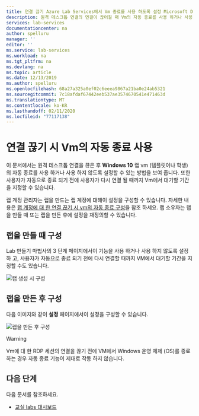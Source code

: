 ```yaml
---
title: 연결 끊기 Azure Lab Services에서 Vm 종료를 사용 하도록 설정 Microsoft Docs
description: 원격 데스크톱 연결의 연결이 끊어질 때 Vm의 자동 종료를 사용 하거나 사용 하지 않도록 설정 하는 방법에 대해 알아봅니다.
services: lab-services
documentationcenter: na
author: spelluru
manager: ''
editor: ''
ms.service: lab-services
ms.workload: na
ms.tgt_pltfrm: na
ms.devlang: na
ms.topic: article
ms.date: 12/13/2019
ms.author: spelluru
ms.openlocfilehash: 68a27a325a0ef02c6eeea9867a21ba0e24ab5321
ms.sourcegitcommit: 7c18afdaf67442eeb537ae3574670541e471463d
ms.translationtype: MT
ms.contentlocale: ko-KR
ms.lasthandoff: 02/11/2020
ms.locfileid: "77117138"
---
```

# <a name="enable-automatic-shutdown-of-vms-on-disconnect"></a>연결 끊기 시 Vm의 자동 종료 사용
이 문서에서는 원격 데스크톱 연결을 끊은 후 **Windows 10** 랩 vm (템플릿이나 학생)의 자동 종료를 사용 하거나 사용 하지 않도록 설정할 수 있는 방법을 보여 줍니다. 또한 사용자가 자동으로 종료 되기 전에 사용자가 다시 연결 될 때까지 Vm에서 대기할 기간을 지정할 수 있습니다.

랩 계정 관리자는 랩을 만드는 랩 계정에 대해이 설정을 구성할 수 있습니다. 자세한 내용은 [랩 계정에 대 한 연결 끊기 시 vm의 자동 종료 구성](how-to-configure-lab-accounts.md#automatic-shutdown-of-vms-on-disconnect)을 참조 하세요. 랩 소유자는 랩을 만들 때 또는 랩을 만든 후에 설정을 재정의할 수 있습니다. 

## <a name="configure-when-creating-a-lab"></a>랩을 만들 때 구성
Lab 만들기 마법사의 3 단계 페이지에서이 기능을 사용 하거나 사용 하지 않도록 설정 하 고, 사용자가 자동으로 종료 되기 전에 다시 연결할 때까지 VM에서 대기할 기간을 지정할 수도 있습니다. 

![랩 생성 시 구성](../media/how-to-enable-shutdown-disconnect/configure-lab-creation.png)

## <a name="configure-after-the-lab-is-created"></a>랩을 만든 후 구성
다음 이미지와 같이 **설정** 페이지에서이 설정을 구성할 수 있습니다. 

![랩을 만든 후 구성](../media/how-to-enable-shutdown-disconnect/configure-lab-automatic-shutdown.png)

> [!WARNING]
> Vm에 대 한 RDP 세션의 연결을 끊기 전에 VM에서 Windows 운영 체제 (OS)를 종료 하는 경우 자동 종료 기능이 제대로 작동 하지 않습니다.  

## <a name="next-steps"></a>다음 단계
다음 문서를 참조하세요.

- [교실 labs 대시보드](use-dashboard.md)